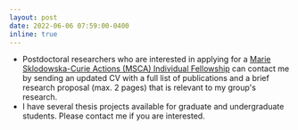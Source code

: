 ```yaml
---
layout: post
date: 2022-06-06 07:59:00-0400
inline: true
---
```


- Postdoctoral researchers who are interested in applying for a [Marie Sklodowska-Curie Actions (MSCA) Individual Fellowship](https://ec.europa.eu/research/mariecurieactions/actions/individual-fellowships_en) can contact me by sending an updated CV with a full list of publications and a brief research proposal (max. 2 pages) that is relevant to my group's research.
- I have several thesis projects available for graduate and undergraduate students. Please contact me if you are interested.
